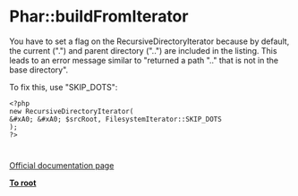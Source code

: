 # Phar::buildFromIterator





You have to set a flag on the RecursiveDirectoryIterator because by default, the current (&quot;.&quot;) and parent directory (&quot;..&quot;) are included in the listing. This leads to an error message similar to &quot;returned a path &quot;..&quot; that is not in the base directory&quot;.

To fix this, use &quot;SKIP_DOTS&quot;:



```
<?php
new RecursiveDirectoryIterator(
&#xA0; &#xA0; $srcRoot, FilesystemIterator::SKIP_DOTS
);
?>
```



  

#

[Official documentation page](https://www.php.net/manual/en/phar.buildfromiterator.php)

**[To root](/README.md)**